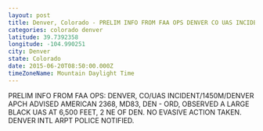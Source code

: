 ```yaml
---
layout: post
title: Denver, Colorado - PRELIM INFO FROM FAA OPS DENVER CO UAS INCIDENT 1450M DENVER APCH ADVISED AMERICAN 2368
categories: colorado denver
latitude: 39.7392358
longitude: -104.990251
city: Denver
state: Colorado
date: 2015-06-20T08:50:00.000Z
timeZoneName: Mountain Daylight Time
---
```


PRELIM INFO FROM FAA OPS: DENVER, CO/UAS INCIDENT/1450M/DENVER APCH ADVISED AMERICAN 2368, MD83, DEN - ORD, OBSERVED A LARGE BLACK UAS AT 6,500 FEET, 2 NE OF DEN. NO EVASIVE ACTION TAKEN. DENVER INTL ARPT POLICE NOTIFIED. 

